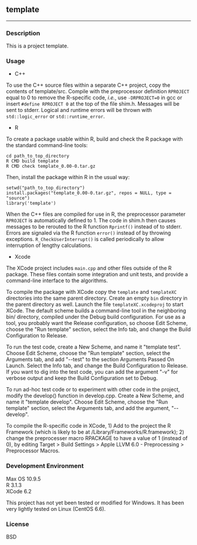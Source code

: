 ## template

---

### Description

This is a project template.

### Usage

* C++

To use the C++ source files within a separate C++ project, copy the contents of
template/src. Compile with the preprocessor definition `RPROJECT` equal to 0 to remove the
R-specific code, _i.e._, use `-DRPROJECT=0` in gcc or insert `#define RPROJECT 0` at the
top of the file shim.h. Messages will be sent to stderr. Logical and runtime
errors will be thrown with `std::logic_error` or `std::runtime_error`.

* R

To create a package usable within R, build and check the R package with the standard
command-line tools:

```
cd path_to_top_directory
R CMD build template
R CMD check template_0.00-0.tar.gz
```

Then, install the package within R in the usual way:

```
setwd("path_to_top_directory")
install.packages("template_0.00-0.tar.gz", repos = NULL, type = "source")
library('template')
```

When the C++ files are compiled for use in R, the preprocessor parameter `RPROJECT` is
automatically defined to 1. The code in shim.h then causes messages to be rerouted to
the R function `Rprintf()` instead of to stderr. Errors are signaled via the R
function `error()` instead of by throwing exceptions. `R_CheckUserInterrupt()` is called
periodically to allow interruption of lengthy calculations.

* Xcode

The XCode project includes `main.cpp` and other files outside of the R package. These
files contain some integration and unit tests, and provide a command-line interface to
the algorithms.

To compile the package with XCode copy the `template` and `templateXC` directories into the
same parent directory. Create an empty `bin` directory in the parent directory as well.
Launch the file `templateXC.xcodeproj` to start XCode. The default scheme builds a
command-line tool in the neighboring bin/ directory, compiled under the Debug build
configuration. For use as a tool, you probably want the Release configuration, so choose
Edit Scheme, choose the "Run template" section, select the Info tab, and change the Build
Configuration to Release.

To run the test code, create a New Scheme, and name it "template test". Choose Edit Scheme,
choose the "Run template" section, select the Arguments tab, and add "--test" to the section
Arguments Passed On Launch. Select the Info tab, and change the Build Configuration to
Release. If you want to dig into the test code, you can add the argument "-v" for verbose
output and keep the Build Configuration set to Debug.

To run ad-hoc test code or to experiment with other code in the project, modify the 
develop() function in develop.cpp. Create a New Scheme, and name it "template develop".
Choose Edit Scheme, choose the "Run template" section, select the Arguments tab, and add the
argument, "--develop".

To compile the R-specific code in XCode, 1) Add to the project the R Framework (which is likely to be at /Library/Frameworks/R.framework);
2) change the preprocesser macro RPACKAGE to have a value of 1 (instead of 0), by editing Target > Build Settings > Apple LLVM 6.0 - Preprocessing > Preprocessor Macros.

### Development Environment

Max OS 10.9.5  
R 3.1.3  
XCode 6.2  

This project has not yet been tested or modified for Windows. It has been very lightly tested on Linux (CentOS 6.6).

### License

BSD
